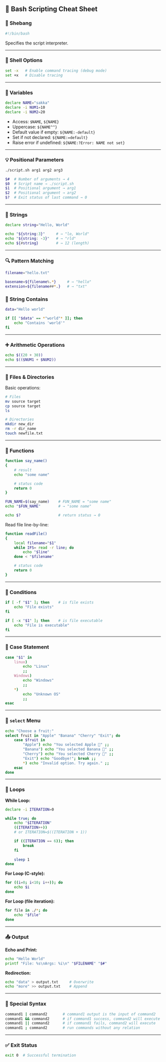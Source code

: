 ## 🐚 Bash Scripting Cheat Sheet

### 📌 Shebang

```bash
#!/bin/bash
```

Specifies the script interpreter.

---

### 🔧 Shell Options

```bash
set -x   # Enable command tracing (debug mode)
set +x   # Disable tracing
```

---

### 🧠 Variables

```bash
declare NAME="sakka"
declare -i NUM1=10
declare -i NUM2=20
```

- Access: `$NAME`, `${NAME}`  
- Uppercase: `${NAME^^}`  
- Default value if empty: `${NAME:-default}`  
- Set if not declared: `${NAME:=default}`  
- Raise error if undefined: `${NAME:?Error: NAME not set}`

---

### 💡 Positional Parameters

```bash
./script.sh arg1 arg2 arg3

$#  # Number of arguments → 4
$0  # Script name → ./script.sh
$1  # Positional argument → arg1
$2  # Positional argument → arg2
$?  # Exit status of last command → 0
```

---

### 🧵 Strings

```bash
declare string="Hello, World"

echo "${string:3}"     # → "lo, World"
echo "${string: -3}"   # → "rld"
echo ${#string}        # → 12 (length)
```

---

### 🔍 Pattern Matching

```bash
filename="hello.txt"

basename=${filename%.*}     # → "hello"
extension=${filename##*.}   # → "txt"
```

### 🔎 String Contains

```bash
data="Hello world"

if [[ "$data" == *"world"* ]]; then
    echo "Contains 'world'"
fi
```

---

### ➕ Arithmetic Operations

```bash
echo $((20 + 30))
echo $(($NUM1 + $NUM2))
```

---

### 📁 Files & Directories

Basic operations:
```bash
# Files
mv source target
cp source target
ls

# Directories
mkdir new_dir
rm -r dir_name
touch newfile.txt
```

---

### 🧩 Functions

```bash
function say_name() 
{
    # result
    echo "some name"

    # status code
    return 0
}

FUN_NAME=$(say_name)    # FUN_NAME = "some name"
echo "$FUN_NAME"        # → "some name"

echo $?                 # return status → 0
```

Read file line-by-line:
```bash
function readFile() 
{
    local filename="$1"
    while IFS= read -r line; do
        echo "$line"
    done < "$filename"

    # status code
    return 0
}
```

---

### 🔘 Conditions

```bash
if [ -f "$1" ]; then    # is file exists
    echo "File exists"
fi

if [ -x "$1" ]; then    # is file executable
    echo "File is executable"
fi
```

---

### 🔄 Case Statement

```bash
case "$1" in
    linux)
        echo "Linux"
        ;;
    Windows)
        echo "Windows"
        ;;
    *)
        echo "Unknown OS"
        ;;
esac
```

---

### 🍎 `select` Menu

```bash
echo "Choose a fruit:"
select fruit in "Apple" "Banana" "Cherry" "Exit"; do
    case $fruit in
        "Apple") echo "You selected Apple 🍎" ;;
        "Banana") echo "You selected Banana 🍌" ;;
        "Cherry") echo "You selected Cherry 🍒" ;;
        "Exit") echo "Goodbye!"; break ;;
        *) echo "Invalid option. Try again." ;;
    esac
done
```

---

### 🔁 Loops

**While Loop:**
```bash
declare -i ITERATION=0

while true; do
    echo "$ITERATION"
    ((ITERATION++))
    # or ITERATION=$((ITERATION + 1))

    if ((ITERATION == 6)); then
        break
    fi
    
    sleep 1
done
```

**For Loop (C-style):**
```bash
for ((i=0; i<10; i++)); do
    echo $i
done
```

**For Loop (file iteration):**
```bash
for file in ./*; do
    echo "$file"
done
```

---

### 📤 Output

**Echo and Print:**
```bash
echo "Hello World"
printf "File: %s\nArgs: %i\n" "$FILENAME" "$#"
```

**Redirection:**
```bash
echo "data" > output.txt     # Overwrite
echo "more" >> output.txt    # Append
```

---

### 🚦 Special Syntax

```bash
command1 | command2       # command1 output is the input of command2
command1 && command2      # if command1 success, command2 will execute
command1 || command2      # if command1 fails, command2 will execute
command1 ; command2       # run commands without any relation
```

---

### ✅ Exit Status

```bash
exit 0  # Successful termination
```
